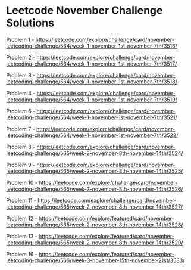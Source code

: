 <h1>Leetcode November Challenge Solutions</h1>

Problem 1 - https://leetcode.com/explore/challenge/card/november-leetcoding-challenge/564/week-1-november-1st-november-7th/3516/

Problem 2 - https://leetcode.com/explore/challenge/card/november-leetcoding-challenge/564/week-1-november-1st-november-7th/3517/

Problem 3 - https://leetcode.com/explore/challenge/card/november-leetcoding-challenge/564/week-1-november-1st-november-7th/3518/

Problem 4 - https://leetcode.com/explore/challenge/card/november-leetcoding-challenge/564/week-1-november-1st-november-7th/3519/

Problem 6 - https://leetcode.com/explore/challenge/card/november-leetcoding-challenge/564/week-1-november-1st-november-7th/3521/

Problem 7 - https://leetcode.com/explore/challenge/card/november-leetcoding-challenge/564/week-1-november-1st-november-7th/3522/

Problem 8 - https://leetcode.com/explore/challenge/card/november-leetcoding-challenge/565/week-2-november-8th-november-14th/3524/

Problem 9 - https://leetcode.com/explore/challenge/card/november-leetcoding-challenge/565/week-2-november-8th-november-14th/3525/

Problem 10 - https://leetcode.com/explore/challenge/card/november-leetcoding-challenge/565/week-2-november-8th-november-14th/3526/

Problem 11 - https://leetcode.com/explore/challenge/card/november-leetcoding-challenge/565/week-2-november-8th-november-14th/3527/

Problem 12 - https://leetcode.com/explore/featured/card/november-leetcoding-challenge/565/week-2-november-8th-november-14th/3528/

Problem 13 - https://leetcode.com/explore/featured/card/november-leetcoding-challenge/565/week-2-november-8th-november-14th/3529/

Problem 16 - https://leetcode.com/explore/featured/card/november-leetcoding-challenge/566/week-3-november-15th-november-21st/3533/
